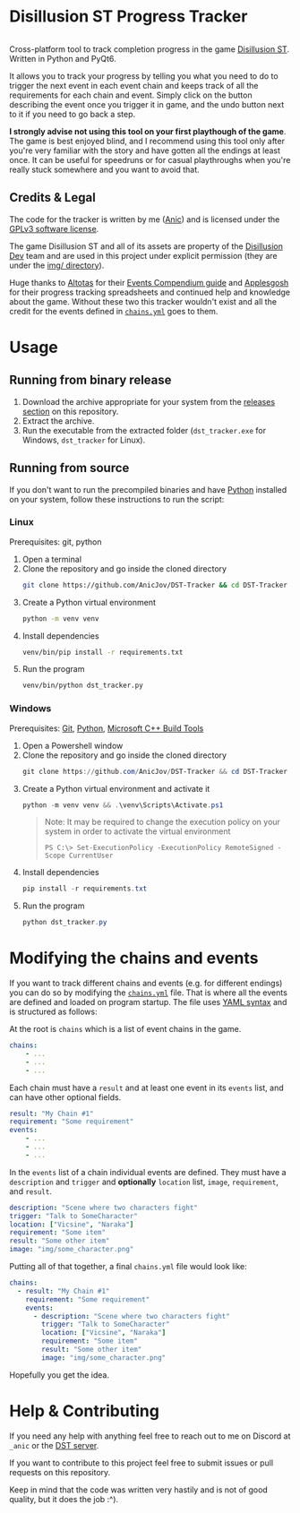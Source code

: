 # Disillusion ST Progress Tracker

<p align="center">
<img src"https://raw.githubusercontent.com/AnicJov/DST-Tracker/main/img/screenshot.png"/>
</p>

Cross-platform tool to track completion progress in the game [Disillusion ST](https://store.steampowered.com/app/2775370/Disillusion_ST/).
Written in Python and PyQt6.

It allows you to track your progress by telling you what you need to do to trigger the next event in each event chain and keeps track of all the requirements for each chain and event. Simply click on the button describing the event once you trigger it in game, and the undo button next to it if you need to go back a step.

**I strongly advise not using this tool on your first playthough of the game**. The game is best enjoyed blind, and I recommend using this tool only after you're very familiar with the story and have gotten all the endings at least once. It can be useful for speedruns or for casual playthroughs when you're really stuck somewhere and you want to avoid that.

## Credits & Legal
The code for the tracker is written by me ([Anic](https://github.com/AnicJov)) and is licensed under the [GPLv3 software license](https://github.com/AnicJov/DST-Tracker/blob/main/LICENSE).

The game Disillusion ST and all of its assets are property of the [Disillusion Dev](https://store.steampowered.com/search/?developer=Disillusion%20Dev) team and are used in this project under explicit permission (they are under the [img/ directory](https://github.com/AnicJov/DST-Tracker/tree/main/img)).

Huge thanks to [Altotas](https://steamcommunity.com/id/altotas) for their [Events Compendium guide](https://steamcommunity.com/sharedfiles/filedetails/?id=3359000833) and [Applesgosh](https://www.twitch.tv/applesgosh_) for their progress tracking spreadsheets and continued help and knowledge about the game. Without these two this tracker wouldn't exist and all the credit for the events defined in [`chains.yml`](https://github.com/AnicJov/DST-Tracker/blob/main/chains.yml) goes to them.

# Usage
## Running from binary release
1. Download the archive appropriate for your system from the [releases section](https://github.com/AnicJov/DST-Tracker/releases/latest) on this repository.
1. Extract the archive.
1. Run the executable from the extracted folder (`dst_tracker.exe` for Windows, `dst_tracker` for Linux).

## Running from source
If you don't want to run the precompiled binaries and have [Python](https://www.python.org/) installed on your system, follow these instructions to run the script:

### Linux
Prerequisites: git, python

1. Open a terminal
1. Clone the repository and go inside the cloned directory
    ```bash
    git clone https://github.com/AnicJov/DST-Tracker && cd DST-Tracker
    ```
1. Create a Python virtual environment
    ```bash
    python -m venv venv
    ```
1. Install dependencies
    ```bash
    venv/bin/pip install -r requirements.txt
    ```
1. Run the program
    ```bash
    venv/bin/python dst_tracker.py
    ```
### Windows
Prerequisites: [Git](https://git-scm.com/downloads/win), [Python](https://www.python.org/downloads/windows/), [Microsoft C++ Build Tools](https://visualstudio.microsoft.com/visual-cpp-build-tools/)
1. Open a Powershell window
1. Clone the repository and go inside the cloned directory
    ```ps1
    git clone https://github.com/AnicJov/DST-Tracker && cd DST-Tracker
    ```
1. Create a Python virtual environment and activate it
    ```ps1
    python -m venv venv && .\venv\Scripts\Activate.ps1
    ```
    > Note:
    > It may be required to change the execution policy on your system in order to activate the virtual environment
    >
    > `PS C:\> Set-ExecutionPolicy -ExecutionPolicy RemoteSigned -Scope CurrentUser`
1. Install dependencies
    ```ps1
    pip install -r requirements.txt
    ```
1. Run the program
    ```ps1
    python dst_tracker.py
    ```

# Modifying the chains and events
If you want to track different chains and events (e.g. for different endings) you can do so by modifying the [`chains.yml`](https://github.com/AnicJov/DST-Tracker/blob/main/chains.yml) file.
That is where all the events are defined and loaded on program startup.
The file uses [YAML syntax](https://docs.ansible.com/ansible/latest/reference_appendices/YAMLSyntax.html) and is structured as follows:

At the root is `chains` which is a list of event chains in the game.
```yml
chains:
    - ...
    - ...
    - ...
```
Each chain must have a `result` and at least one event in its `events` list, and can have other optional fields.
```yml
result: "My Chain #1"
requirement: "Some requirement"
events:
    - ...
    - ...
    - ...
```
In the `events` list of a chain individual events are defined. They must have a `description` and `trigger` and **optionally** `location` list, `image`, `requirement`, and `result`.
```yml
description: "Scene where two characters fight"
trigger: "Talk to SomeCharacter"
location: ["Vicsine", "Naraka"]
requirement: "Some item"
result: "Some other item"
image: "img/some_character.png"
```
Putting all of that together, a final `chains.yml` file would look like:
```yml
chains:
  - result: "My Chain #1"
    requirement: "Some requirement"
    events:
      - description: "Scene where two characters fight"
        trigger: "Talk to SomeCharacter"
        location: ["Vicsine", "Naraka"]
        requirement: "Some item"
        result: "Some other item"
        image: "img/some_character.png"
```
Hopefully you get the idea.

# Help & Contributing
If you need any help with anything feel free to reach out to me on Discord at `_anic` or the [DST server](https://discord.gg/a3kcuGygCa).

If you want to contribute to this project feel free to submit issues or pull requests on this repository.

Keep in mind that the code was written very hastily and is not of good quality, but it does the job :^).
